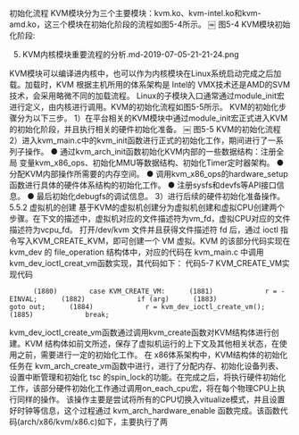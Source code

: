 
<!-- @import "[TOC]" {cmd="toc" depthFrom=1 depthTo=6 orderedList=false} -->

<!-- code_chunk_output -->



<!-- /code_chunk_output -->

初始化流程
KVM模块分为三个主要模块：kvm.ko、kvm-intel.ko和kvm-amd.ko，这三个模块在初始化阶段的流程如图5-4所示。
￼
图5-4 KVM模块初始化阶段:

5. KVM内核模块重要流程的分析.md-2019-07-05-21-21-24.png

KVM模块可以编译进内核中，也可以作为内核模块在Linux系统启动完成之后加载。加载时，KVM 根据主机所用的体系架构是 Intel的 VMX技术还是AMD的SVM技术，会采用略微不同的加载流程。
Linux的子模块入口通常通过module_init宏进行定义，由内核进行调用。KVM的初始化流程如图5-5所示。
KVM的初始化步骤分为以下三步。
1）在平台相关的KVM模块中通过module_init宏正式进入KVM的初始化阶段，并且执行相关的硬件初始化准备。
￼
图5-5 KVM的初始化流程
2）进入kvm_main.c中的kvm_init函数进行正式的初始化工作，期间进行了一系列子操作。
● 通过kvm_arch_init函数初始化KVM内部的一些数据结构：注册全局
变量kvm_x86_ops、初始化MMU等数据结构、初始化Timer定时器架构。
● 分配KVM内部操作所需要的内存空间。
● 调用kvm_x86_ops的hardware_setup函数进行具体的硬件体系结构的初始化工作。
● 注册sysfs和devfs等API接口信息。
● 最后初始化debugfs的调试信息。
3）进行后续的硬件初始化准备操作。
5.5.2 虚拟机的创建
基于KVM的虚拟机创建分为虚拟机创建和虚拟CPU创建两个步骤。在下文的描述中，虚拟机对应的文件描述符为vm_fd，虚拟CPU对应的文件描述符为vcpu_fd。
打开/dev/kvm 文件并且获得文件描述符 fd 后，通过 ioctl 指令写入KVM_CREATE_KVM，即可创建一个 VM 虚拟。KVM 的该部分代码实现在kvm_dev 的 file_operation 结构体中，对应的代码在 kvm_main.c 中调用 kvm_dev_ioctl_creat_vm函数实现，其代码如下：
代码5-7 KVM_CREATE_VM实现代码

```
￼     (1880)        case KVM_CREATE_VM:￼     (1881)             r = -EINVAL;￼     (1882)             if (arg)￼     (1883)                  goto out;￼     (1884)             r = kvm_dev_ioctl_create_vm();￼     (1885)             break;
```

kvm_dev_ioctl_create_vm函数通过调用kvm_create函数对KVM结构体进行创建。KVM 结构体如前文所述，保存了虚拟机运行的上下文及其他相关状态，在使用之前，需要进行一定的初始化工作。
在 x86体系架构中，KVM结构体的初始化任务在 kvm_arch_create_vm函数中进行，进行了分配内存、初始化设备列表、设置中断管理和初始化 tsc 的spin_lock的功能。在完成之后，将执行硬件初始化工作，该部分硬件初始化工作通过调用on_each_cpu宏，将在每个物理CPU上执行同样的操作。
该操作主要是尝试将所有的CPU切换入vitualize模式，并且设置好时钟等信息，这个过程通过 kvm_arch_hardware_enable 函数完成。该函数代码(arch/x86/kvm/x86.c)如下，主要执行了两